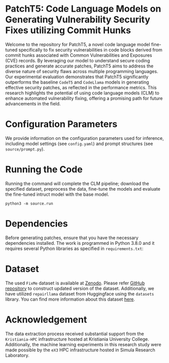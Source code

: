 # PatchT5: Code Language Models on Generating Vulnerability Security Fixes utilizing Commit Hunks

Welcome to the repository for PatchT5, a novel code language model fine-tuned specifically to fix security vulnerabilities in code blocks derived from commit hunks associated with Common Vulnerabilities and Exposures (CVE) records.
By leveraging our model to understand secure coding practices and generate accurate patches, PatchT5 aims to address the diverse nature of security flaws across multiple programming languages.
Our experimental evaluation demonstrates that PatchT5 significantly outperforms the baseline `CodeT5` and `CodeLlama` models in generating effective security patches, as reflected in the performance metrics.
This research highlights the potential of using code language models (CLM) to enhance automated vulnerability fixing, offering a promising path for future advancements in the field.

# Configuration Parameters

We provide information on the configuration parameters used for inference, including model settings (see `config.yaml`) and prompt structures (see `source/prompt.py`).

# Running the Code

Running the command will complete the CLM pipeline; download the specified dataset, preprocess the data, fine-tune the models and evaluate the fine-tuned intruct model with the base model.

```
python3 -m source.run
```

# Dependencies

Before generating patches, ensure that you have the necessary dependencies installed. The work is programmed in Python 3.8.0 and it requires several Python libraries as specified in `requirements.txt`:

# Dataset

The used `FixMe` dataset is available at [Zenodo](https://zenodo.org/records/10955342). Please refer [GitHub repository](https://github.com/SmartSecLab/FixMe) to construct updated version of the dataset. Additionally, we have utilized `repairllama` dataset from Huggingface using the `datasets` library. You can find more information about this dataset [here](https://huggingface.co/datasets/ASSERT-KTH/repairllama-datasets).

# Acknowledgement

The data extraction process received substantial support from the `Kristiania-HPC` infrastructure hosted at Kristiania University College. Additionally, the machine learning experiments in this research study were made possible by the `eX3` HPC infrastructure hosted in Simula Research Laboratory.
